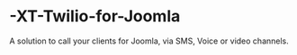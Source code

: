 # -XT-Twilio-for-Joomla
A solution to call your clients for Joomla, via SMS, Voice or video channels.
